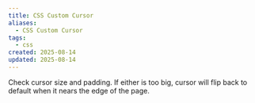 ```yaml
---
title: CSS Custom Cursor
aliases:
  - CSS Custom Cursor
tags:
  - css
created: 2025-08-14
updated: 2025-08-14
---
```


Check cursor size and padding. If either is too big, cursor will flip back to default when it nears the edge of the page.